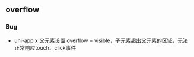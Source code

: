 ## overflow


<!-- CSSJSON.overflow.description -->

<!-- CSSJSON.overflow.syntax -->

<!-- CSSJSON.overflow.values -->

<!-- CSSJSON.overflow.defaultValue -->

<!-- CSSJSON.overflow.unixTags -->

<!-- CSSJSON.overflow.compatibility -->

<!-- CSSJSON.overflow.reference -->

### Bug

- uni-app x 父元素设置 overflow = visible，子元素超出父元素的区域，无法正常响应touch、click事件